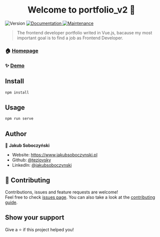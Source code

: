 <h1 align="center">Welcome to portfolio_v2 👋</h1>
<p>
  <img alt="Version" src="https://img.shields.io/badge/version-1.0.0-blue.svg?cacheSeconds=2592000" />
  <a href="https://github.com/teziovsky/portfolio_v2#readme" target="_blank">
    <img alt="Documentation" src="https://img.shields.io/badge/documentation-yes-brightgreen.svg" />
  </a>
  <a href="https://github.com/teziovsky/portfolio_v2/graphs/commit-activity" target="_blank">
    <img alt="Maintenance" src="https://img.shields.io/badge/Maintained%3F-yes-green.svg" />
  </a>
</p>

> The frontend developer portfolio writed in Vue.js, bacause my most important goal is to find a job as Frontend Developer.

### 🏠 [Homepage](https://github.com/teziovsky/portfolio_v2#readme)

### ✨ [Demo](https://teziovsky.github.io/portfolio_v2/)

## Install

```sh
npm install
```

## Usage

```sh
npm run serve
```

## Author

👤 **Jakub Soboczyński**

- Website: https://www.jakubsoboczynski.pl
- Github: [@teziovsky](https://github.com/teziovsky)
- LinkedIn: [@jakubsoboczynski](https://linkedin.com/in/jakubsoboczynski)

## 🤝 Contributing

Contributions, issues and feature requests are welcome!<br />Feel free to check [issues page](https://github.com/teziovsky/portfolio_v2/issues). You can also take a look at the [contributing guide](https://github.com/teziovsky/portfolio_v2/blob/master/CONTRIBUTING.md).

## Show your support

Give a ⭐️ if this project helped you!

